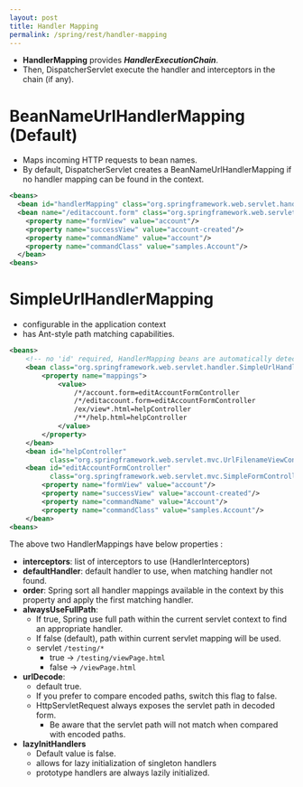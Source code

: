 ```yaml
---
layout: post
title: Handler Mapping
permalink: /spring/rest/handler-mapping
---
```


- **HandlerMapping** provides ***HandlerExecutionChain***.
- Then, DispatcherServlet execute the handler and interceptors in the chain (if any).

# BeanNameUrlHandlerMapping (Default)
- Maps incoming HTTP requests to bean names.
- By default, DispatcherServlet creates a BeanNameUrlHandlerMapping if no handler mapping can be found in the context.

```xml
<beans>
  <bean id="handlerMapping" class="org.springframework.web.servlet.handler.BeanNameUrlHandlerMapping"/>
  <bean name="/editaccount.form" class="org.springframework.web.servlet.mvc.SimpleFormController">
    <property name="formView" value="account"/>
    <property name="successView" value="account-created"/>
    <property name="commandName" value="account"/>
    <property name="commandClass" value="samples.Account"/>
  </bean>
<beans>
```

# SimpleUrlHandlerMapping
- configurable in the application context
- has Ant-style path matching capabilities.

```xml
<beans>
    <!-- no 'id' required, HandlerMapping beans are automatically detected by the DispatcherServlet -->
    <bean class="org.springframework.web.servlet.handler.SimpleUrlHandlerMapping">
        <property name="mappings">
            <value>
                /*/account.form=editAccountFormController
                /*/editaccount.form=editAccountFormController
                /ex/view*.html=helpController
                /**/help.html=helpController
            </value>
        </property>
    </bean>
    <bean id="helpController" 
          class="org.springframework.web.servlet.mvc.UrlFilenameViewController"/>
    <bean id="editAccountFormController"
          class="org.springframework.web.servlet.mvc.SimpleFormController">
        <property name="formView" value="account"/>
        <property name="successView" value="account-created"/>
        <property name="commandName" value="Account"/>
        <property name="commandClass" value="samples.Account"/>
    </bean>
<beans>
```

The above two HandlerMappings have below properties :
-	**interceptors**: list of interceptors to use (HandlerInterceptors)
-	**defaultHandler**: default handler to use, when matching handler not found.
-	**order**: Spring sort all handler mappings available in the context by this property and apply the first matching handler.
- **alwaysUseFullPath**:
  - If true, Spring use full path within the current servlet context to find an appropriate handler.
  - If false (default), path within current servlet mapping will be used.
  - servlet `/testing/*`
    - true -> `/testing/viewPage.html`
    - false -> `/viewPage.html`
- **urlDecode**: 
  - default true.
  - If you prefer to compare encoded paths, switch this flag to false.
  - HttpServletRequest always exposes the servlet path in decoded form.
    - Be aware that the servlet path will not match when compared with encoded paths.
- **lazyInitHandlers**
  - Default value is false.
  - allows for lazy initialization of singleton handlers
  - prototype handlers are always lazily initialized.

